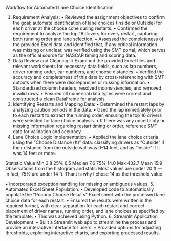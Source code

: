 Workflow for Automated Lane Choice Identification

1. Requirement Analysis:
•	Reviewed the assignment objectives to confirm the goal: automate identification of lane choices (Inside or Outside) for each driver at the choose cone during restarts.
•	Confirmed the requirement to analyze the top 16 drivers for every restart, capturing both running order and lane selection.
•	Assessed the completeness of the provided Excel data and identified that, if any critical information was missing or unclear, was verified using the SMT portal, which serves as the official source for NASCAR timing and scoring data.
2. Data Review and Cleaning:
•	Examined the provided Excel files and relevant worksheets for necessary data fields, such as lap numbers, driver running order, car numbers, and choose distances.
•	Verified the accuracy and completeness of this data by cross-referencing with SMT outputs when there were discrepancies or missing information.
•	Standardized column headers, resolved inconsistencies, and removed invalid rows.
•	Ensured all numerical data types were correct and constructed a clean DataFrame for analysis.
3. Identifying Restarts and Mapping Data:
•	Determined the restart laps by analyzing caution periods in the data.
•	Used the lap immediately prior to each restart to extract the running order, ensuring the top 16 drivers were selected for lane choice analysis.
•	If there was any uncertainty or missing information regarding restart timing or order, reference SMT data for validation and accuracy.
4. Lane Choice Logic Implementation:
•	Applied the lane choice criteria using the “Choose Distance (ft)” data: classifying drivers as “Outside” if their distance from the outside wall was 0–14 feet, and as “Inside” if it was 14 feet or more.

 
Statistic	Value
Min	3.8
25%	6.5
Median	7.6
75%	14.0
Max	432.7
Mean	15.9
Observations from the histogram and stats:
Most values are under 20 ft — in fact, 75% are under 14 ft.
Thant is why I chose 14 as the threshold value

•	Incorporated exception handling for missing or ambiguous values.
5. Automated Excel Sheet Population:
•	Developed code to automatically populate the "Pocono Choose Results" Excel sheet with the processed lane choice data for each restart.
•	Ensured the results were written in the required format, with clear separation for each restart and correct placement of driver names, running order, and lane choices as specified by the template.
•	This was achieved using Python.
6. Streamlit Application Development:
•	Built a Streamlit web app to streamline the process and provide an interactive interface for users.
•	Provided options for adjusting thresholds, exploring interactive charts, and exporting processed results.







